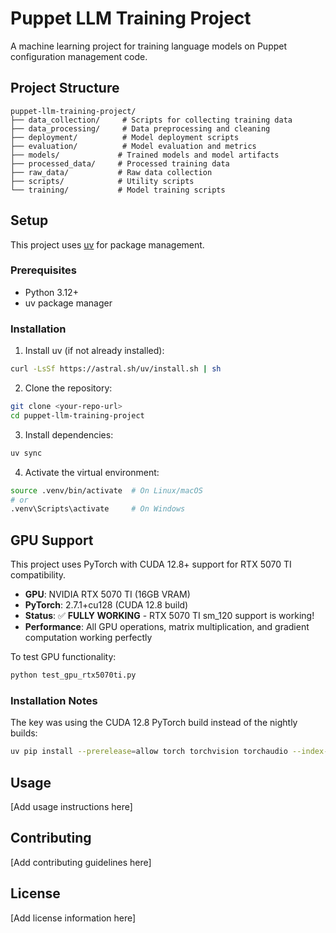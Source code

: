 # Puppet LLM Training Project

A machine learning project for training language models on Puppet configuration management code.

## Project Structure

```
puppet-llm-training-project/
├── data_collection/     # Scripts for collecting training data
├── data_processing/     # Data preprocessing and cleaning
├── deployment/          # Model deployment scripts
├── evaluation/          # Model evaluation and metrics
├── models/             # Trained models and model artifacts
├── processed_data/     # Processed training data
├── raw_data/           # Raw data collection
├── scripts/            # Utility scripts
└── training/           # Model training scripts
```

## Setup

This project uses [uv](https://github.com/astral-sh/uv) for package management.

### Prerequisites
- Python 3.12+
- uv package manager

### Installation

1. Install uv (if not already installed):
```bash
curl -LsSf https://astral.sh/uv/install.sh | sh
```

2. Clone the repository:
```bash
git clone <your-repo-url>
cd puppet-llm-training-project
```

3. Install dependencies:
```bash
uv sync
```

4. Activate the virtual environment:
```bash
source .venv/bin/activate  # On Linux/macOS
# or
.venv\Scripts\activate     # On Windows
```

## GPU Support

This project uses PyTorch with CUDA 12.8+ support for RTX 5070 TI compatibility.

- **GPU**: NVIDIA RTX 5070 TI (16GB VRAM)
- **PyTorch**: 2.7.1+cu128 (CUDA 12.8 build)
- **Status**: ✅ **FULLY WORKING** - RTX 5070 TI sm_120 support is working!
- **Performance**: All GPU operations, matrix multiplication, and gradient computation working perfectly

To test GPU functionality:
```bash
python test_gpu_rtx5070ti.py
```

### Installation Notes
The key was using the CUDA 12.8 PyTorch build instead of the nightly builds:
```bash
uv pip install --prerelease=allow torch torchvision torchaudio --index-url https://download.pytorch.org/whl/cu128 --index-strategy unsafe-best-match
```

## Usage

[Add usage instructions here]

## Contributing

[Add contributing guidelines here]

## License

[Add license information here]